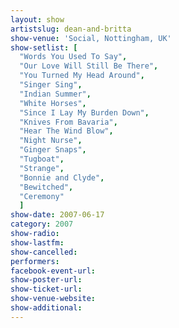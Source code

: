 ```yaml
---
layout: show
artistslug: dean-and-britta
show-venue: 'Social, Nottingham, UK'
show-setlist: [
  "Words You Used To Say",
  "Our Love Will Still Be There",
  "You Turned My Head Around",
  "Singer Sing",
  "Indian Summer",
  "White Horses",
  "Since I Lay My Burden Down",
  "Knives From Bavaria",
  "Hear The Wind Blow",
  "Night Nurse",
  "Ginger Snaps",
  "Tugboat",
  "Strange",
  "Bonnie and Clyde",
  "Bewitched",
  "Ceremony"
  ]
show-date: 2007-06-17
category: 2007
show-radio: 
show-lastfm: 
show-cancelled: 
performers: 
facebook-event-url: 
show-poster-url: 
show-ticket-url: 
show-venue-website: 
show-additional: 
---
```


